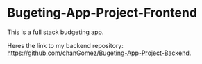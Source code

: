 # Bugeting-App-Project-Frontend

This is a full stack budgeting app.

Heres the link to my backend repository: https://github.com/chanGomez/Bugeting-App-Project-Backend.
